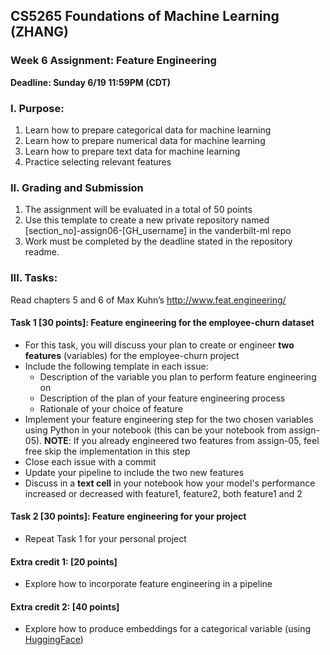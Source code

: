 ## CS5265 Foundations of Machine Learning (ZHANG)
### Week 6 Assignment: Feature Engineering
**Deadline: Sunday 6/19 11:59PM (CDT)**

### I. Purpose:
1. Learn how to prepare categorical data for machine learning
2. Learn how to prepare numerical data for machine learning
3. Learn how to prepare text data for machine learning
4. Practice selecting relevant features

### II. Grading and Submission 
1. The assignment will be evaluated in a total of 50 points
2. Use this template to create a new private repository named [section_no]-assign06-[GH_username] in the vanderbilt-ml repo
3. Work must be completed by the deadline stated in the repository readme. 

### III. Tasks: 

Read chapters 5 and 6 of  Max Kuhn’s http://www.feat.engineering/

#### Task 1 [30 points]: Feature engineering for the employee-churn dataset
- For this task, you will discuss your plan to create or engineer **two features** (variables) for the employee-churn project  
- Include the following template in each issue:
  - Description of the variable you plan to perform feature engineering on
  - Description of the plan of your feature engineering process
  - Rationale of your choice of feature
- Implement your feature engineering step for the two chosen variables using Python in your notebook (this can be your notebook from assign-05). **NOTE**: If you already engineered two features from assign-05, feel free skip the implementation in this step
- Close each issue with a commit 
- Update your pipeline to include the two new features 
- Discuss in a **text cell** in your notebook how your model's performance increased or decreased with feature1, feature2, both feature1 and 2


#### Task 2 [30 points]: Feature engineering for your project
- Repeat Task 1 for your personal project

#### Extra credit 1: [20 points]
- Explore how to incorporate feature engineering in a pipeline

#### Extra credit 2: [40 points]
- Explore how to produce embeddings for a categorical variable (using [HuggingFace](https://huggingface.co/docs/api-inference/index))




